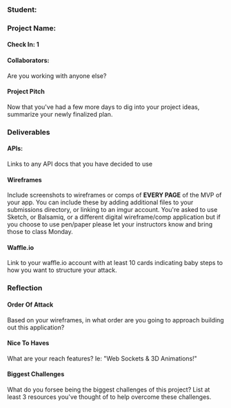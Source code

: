 ### Student:

### Project Name:  

#### Check In: 1  

#### Collaborators:  
Are you working with anyone else?

#### Project Pitch  
Now that you've had a few more days to dig into your project ideas, summarize your newly finalized plan.

### Deliverables  

#### APIs:  
Links to any API docs that you have decided to use

#### Wireframes  
Include screenshots to wireframes or comps of **EVERY PAGE** of the MVP of your app. You can include these by adding additional files to your submissions directory, or linking to an imgur account. You're asked to use Sketch, or Balsamiq, or a different digital wireframe/comp application but if you choose to use pen/paper please let your instructors know and bring those to class Monday.  

#### Waffle.io
Link to your waffle.io account with at least 10 cards indicating baby steps to how you want to structure your attack.  


### Reflection  

#### Order Of Attack  
Based on your wireframes, in what order are you going to approach building out this application?

#### Nice To Haves   
What are your reach features? Ie: "Web Sockets & 3D Animations!"

#### Biggest Challenges  
What do you forsee being the biggest challenges of this project? List at least 3 resources you've thought of to help overcome these challenges.